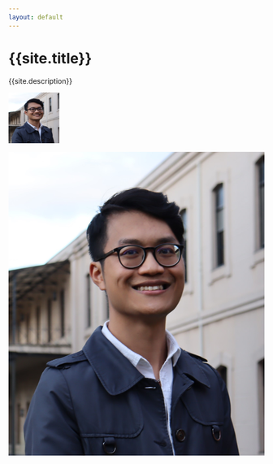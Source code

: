 ```yaml
---
layout: default
---
```

# {{site.title}}
{{site.description}}

<img src="/assets/img/DuyTanDo.JPG" width="100" height="100">

![](/assets/img/DuyTanDo.JPG)

